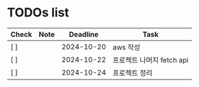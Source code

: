 # TODOs list

| Check | Note       | Deadline   | Task           |
|-------|------------|------------|----------------|
| [ ]   |            | 2024-10-20  | aws 작성 |
| [ ]   |            | 2024-10-22  | 프로젝트 나머지 fetch api |
| [ ]   |            | 2024-10-24  | 프로젝트 정리 |

